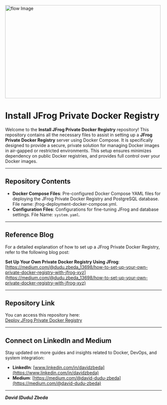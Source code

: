 <img src="./flow.png" alt="flow Image" width="500" height="300">

# Install JFrog Private Docker Registry

Welcome to the **Install JFrog Private Docker Registry** repository! This repository contains all the necessary files to assist in setting up a **JFrog Private Docker Registry** server using Docker Compose. It is specifically designed to provide a secure, private solution for managing Docker images in air-gapped or restricted environments. This setup ensures  minimizes dependency on public Docker registries, and provides full control over your Docker images.

---

## Repository Contents

- **Docker Compose Files**: Pre-configured Docker Compose YAML files for deploying the JFrog Private Docker Registry and PostgreSQL database. File name: jfrog-deployment-docker-compose.yml.
- **Configuration Files**: Configurations for fine-tuning JFrog and database settings. File Name: `system.yaml`.

---

## Reference Blog
For a detailed explanation of how to set up a JFrog Private Docker Registry, refer to the following blog post:

**Set Up Your Own Private Docker Registry Using JFrog**: [https://medium.com/@dudu.zbeda_13698/how-to-set-up-your-own-private-docker-registry-with-jfrog-xyz](https://medium.com/@dudu.zbeda_13698/how-to-set-up-your-own-private-docker-registry-with-jfrog-xyz)

---

## Repository Link
You can access this repository here:  
[Deploy JFrog Private Docker Registry](https://github.com/dzbeda/private-docker-registry.git)

---

## Connect on LinkedIn and Medium
Stay updated on more guides and insights related to Docker, DevOps, and system integration:  
- **LinkedIn**: [www.linkedin.com/in/davidzbeda](https://www.linkedin.com/in/davidzbeda)  
- **Medium**: [https://medium.com/@david-dudu-zbeda](https://medium.com/@david-dudu-zbeda)

---

***David (Dudu) Zbeda***
